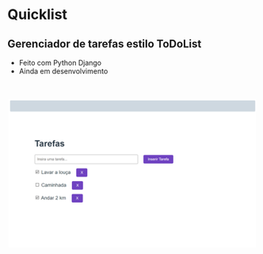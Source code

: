 Quicklist
================
## Gerenciador de tarefas estilo ToDoList

- Feito com Python Django
- Ainda em desenvolvimento

<br>
<br>

<div width="100%" align="center">
    <img src="git/quicklist-page.png" alt="Página Inicial Quicklist" height="300" width="auto">
</div>
